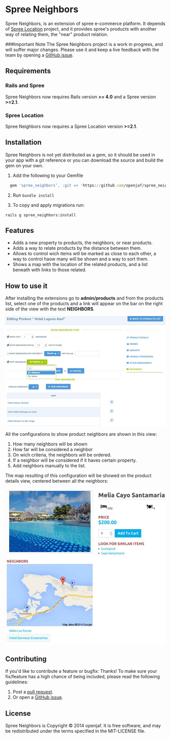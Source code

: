 Spree Neighbors
==============
Spree Neighbors, is an extension of spree e-commerce platform. It depends of [Spree Location](https://github.com/openjaf/spree_location/) project, and it provides spree's products with another way of relating them, the "near" product relation.

###Important Note
The Spree Neighbors project is a work in progress, and will suffer major changes. Please use it and keep a live feedback with the team by opening a [GitHub issue](https://github.com/openjaf/spree_neighbors/issues/new).

Requirements
------------
### Rails and Spree
Spree Neighbors now requires Rails version **>= 4.0** and a Spree version **>=2.1**.
### Spree Location
Spree Neighbors now requires a Spree Location version **>=2.1**.

Installation
------------

Spree Neighbors is not yet distributed as a gem, so it should be used in your app with a git reference or you can download the source and build the gem on your own.

1. Add the following to your Gemfile

  ```ruby
    gem 'spree_neighbors’, :git => 'https://github.com/openjaf/spree_neighbors.git', :branch => 'master'
  ```

2. Run `bundle install`

3. To copy and apply migrations run:

  ```
  rails g spree_neighbors:install
  ```

Features
------------

- Adds a new property to products, the neighbors, or near products.
- Adds a way to relate products by the distance between them.
- Allows to control wich items will be marked as close to each other, a way to control haow many will be shown and a way to sort them.
- Shows a map with the location of the related products, and a list beneath with links to those related.


How to use it
------------

After installing the extensions go to **admin/products** and from the products list, select one of the products and a link will appear on the bar on the right side of the view with the text **NEIGHBORS**.

![Edit Neighbors Selection](/readme_images/edit_view.jpg?raw=true "Neighbors Edit View")

All the configurations to show product neighbors are shown in this view:

1. How many neighbors will be shown
2. How far will be considered a neighbor
3. On wich criteria, the neighbors will be ordered.
4. If a neighbor will be considered if it haves certain property.
5. Add neighbors manually to the list.

The map resulting of this configuration will be showed on the product details view, centered between all the neighbors:

![map view](/readme_images/details_view.jpg?raw=true "Products Details View")


Contributing
------------

If you'd like to contribute a feature or bugfix: Thanks! To make sure your
fix/feature has a high chance of being included, please read the following
guidelines:

1. Post a [pull request](https://github.com/openjaf/spree_neighbors/compare/).
2. Or open a [GitHub issue](https://github.com/openjaf/spree_neighbors/issues/new).

License
-------

Spree Neighbors is Copyright © 2014 openjaf. It is free software, and may be
redistributed under the terms specified in the MIT-LICENSE file.
